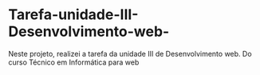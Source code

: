 # Tarefa-unidade-III-Desenvolvimento-web-
Neste projeto, realizei a tarefa da unidade III de Desenvolvimento web. Do curso Técnico em Informática para web
